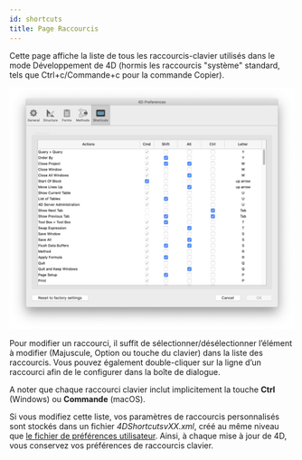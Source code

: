 ```yaml
---
id: shortcuts
title: Page Raccourcis
---
```


Cette page affiche la liste de tous les raccourcis-clavier utilisés dans le mode Développement de 4D (hormis les raccourcis "système" standard, tels que Ctrl+c/Commande+c pour la commande Copier).

![](../assets/en/Preferences/shortcuts.png)

Pour modifier un raccourci, il suffit de sélectionner/désélectionner l’élément à modifier (Majuscule, Option ou touche du clavier) dans la liste des raccourcis. Vous pouvez également double-cliquer sur la ligne d’un raccourci afin de le configurer dans la boîte de dialogue.

A noter que chaque raccourci clavier inclut implicitement la touche **Ctrl** (Windows) ou **Commande** (macOS).

Si vous modifiez cette liste, vos paramètres de raccourcis personnalisés sont stockés dans un fichier *4DShortcutsvXX.xml*, créé au même niveau que [le fichier de préférences utilisateur](overview.md#storage). Ainsi, à chaque mise à jour de 4D, vous conservez vos préférences de raccourcis clavier.